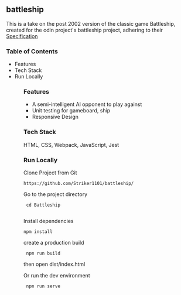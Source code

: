 ## battleship
This is a take on the post 2002 version of the classic game Battleship, created for the odin project's battleship project, adhering to their [Specification](https://www.theodinproject.com/lessons/node-path-javascript-battleship)

### Table of Contents
<ul>
 <li> Features</li>
 <li> Tech Stack</li>
 <li> Run Locally</li>
<ul>

### Features
 <ul>
 <li>A semi-intelligent Al opponent to play against</li>
 <li>Unit testing for gameboard, ship</li>
 <li>Responsive Design</li>
</ul>

### Tech Stack
HTML, CSS, Webpack, JavaScript, Jest

### Run Locally 
Clone Project from Git 

```
https://github.com/Striker1101/battleship/
```
Go to the project directory

```
 cd Battleship
 
```
Install dependencies

```
npm install
```
create a production build

```
 npm run build
 ```
 then open dist/index.html

Or run the dev environment

```
 npm run serve
 ```
 
